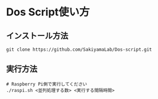 # Dos Script使い方

## インストール方法

```shell
git clone https://github.com/SakiyamaLab/Dos-script.git
```

## 実行方法

```shell
# Raspberry Pi側で実行してください
./raspi.sh <並列処理する数> <実行する間隔時間>
```
